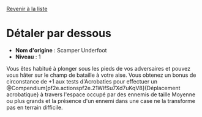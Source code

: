 [Revenir à la liste](list.md)

# Détaler par dessous

 * **Nom d'origine** : Scamper Underfoot
 * **Niveau** : 1


<p><span id="ctl00_MainContent_DetailedOutput">Vous êtes habitué à plonger sous les pieds de vos adversaires et pouvez vous hâter sur le champ de bataille à votre aise. Vous obtenez un bonus de circonstance de +1 aux tests d'Acrobaties pour effectuer un @Compendium[pf2e.actionspf2e.21WIfSu7Xd7uKqV8]{Déplacement acrobatique} à travers l'espace occupé par des ennemis de taille Moyenne ou plus grands et la présence d'un ennemi dans une case ne la transforme pas en terrain difficile.&nbsp;</span></p>